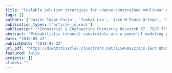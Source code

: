 ```yaml
---
title: "Scalable solution strategies for chance-constrained nonlinear programs"
tags: []
authors: ['Javier Tovar-Facio', 'Yankai Cao', 'José M Ponce-Ortega', 'Victor M Zavala']
publication_types: ['article-journal']
publication: "*Industrial & Engineering Chemistry Research 57, 7987-7998*"
abstract: "Probabilistic (chance) constraints are a powerful modeling paradigm that helps decision-makers control risk. Unfortunately, chance constraints (CCs) cannot be handled directly by off-the-shelf optimization solvers and specialized reformulations and solution procedures are often needed. In this work, we review different strategies to tackle large-scale nonlinear programs (NLPs) with CCs. In particular, we use moment matching when the algebraic structure of the moments and of the quantile function of the CC distribution are known. To address more general settings with arbitrary distributions, we use a sigmoidal approximation, which provides a mechanism to achieve exact solutions. We demonstrate that this approach significantly reduces the conservatism of popular approximations such as the conditional value at risk and the scenario (almost surely) approach. A flare system design study is used to illustrate the developments."
date: "2018-05-22"
publishDate: "2018-05-22"
url_pdf: "https://d1wqtxts1xzle7.cloudfront.net/115400822/acs.iecr.8b0064620240528-1-1p8gec-libre.pdf?1716904718=&response-content-disposition=inline%3B+filename%3DScalable_Solution_Strategies_for_Chance.pdf&Expires=1754763024&Signature=QPWqqI8w7JsaScZuLGrFearVqjo5kskRizNQXXcRYs5Q98TWb8rn3dwoCAvBMDlDFLL2OethSIlXSWvP6dq72M3iwbUAe8euV75-CjD60cwq5TbdbwnKlGPqe3bgZOFOkST6fIcmCbTQq-24vqS3rNYYscZMVIejt61NvfqeFImWDwrdl7AXZQl7OPrgSHWQqoYKIY2c7wIHf7Of0qCNwkSl~qXMsXbNwUr7VMlmNyb7DAKqeI81FFqycJS24ExeQHqlVpNMlvpGZGQecZH0T~UTsmaRbcbcU0on4w4FE34P-OXmnngXOw4EWbnRGnunpSaQGFpTcrCw7EHMzsn~jg__&Key-Pair-Id=APKAJLOHF5GGSLRBV4ZA"
featured: false
projects: []
slides: ""
---
```

